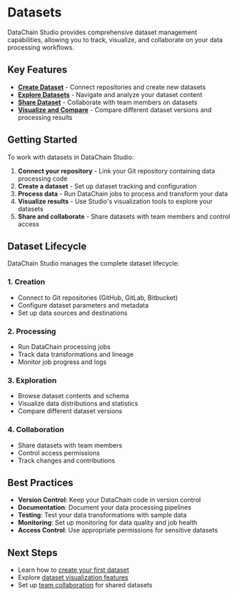 # Datasets

DataChain Studio provides comprehensive dataset management capabilities, allowing you to track, visualize, and collaborate on your data processing workflows.

## Key Features

- **[Create Dataset](create-dataset.md)** - Connect repositories and create new datasets
- **[Explore Datasets](explore-datasets.md)** - Navigate and analyze your dataset content
- **[Share Dataset](share-dataset.md)** - Collaborate with team members on datasets
- **[Visualize and Compare](visualize-and-compare.md)** - Compare different dataset versions and processing results

## Getting Started

To work with datasets in DataChain Studio:

1. **Connect your repository** - Link your Git repository containing data processing code
2. **Create a dataset** - Set up dataset tracking and configuration
3. **Process data** - Run DataChain jobs to process and transform your data
4. **Visualize results** - Use Studio's visualization tools to explore your datasets
5. **Share and collaborate** - Share datasets with team members and control access

## Dataset Lifecycle

DataChain Studio manages the complete dataset lifecycle:

### 1. Creation
- Connect to Git repositories (GitHub, GitLab, Bitbucket)
- Configure dataset parameters and metadata
- Set up data sources and destinations

### 2. Processing
- Run DataChain processing jobs
- Track data transformations and lineage
- Monitor job progress and logs

### 3. Exploration
- Browse dataset contents and schema
- Visualize data distributions and statistics
- Compare different dataset versions

### 4. Collaboration
- Share datasets with team members
- Control access permissions
- Track changes and contributions

## Best Practices

- **Version Control**: Keep your DataChain code in version control
- **Documentation**: Document your data processing pipelines
- **Testing**: Test your data transformations with sample data
- **Monitoring**: Set up monitoring for data quality and job health
- **Access Control**: Use appropriate permissions for sensitive datasets

## Next Steps

- Learn how to [create your first dataset](create-dataset.md)
- Explore [dataset visualization features](visualize-and-compare.md)
- Set up [team collaboration](../team-collaboration.md) for shared datasets